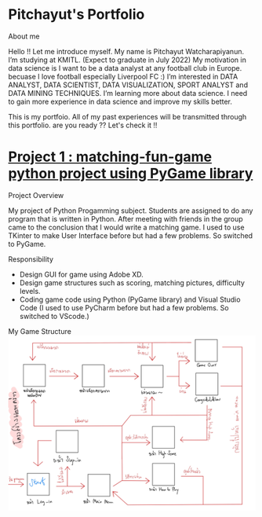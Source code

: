 # Pitchayut's Portfolio

About me 

Hello !! Let me introduce myself. My name is Pitchayut Watcharapiyanun. I’m studying at KMITL. (Expect to graduate in July 2022) 
My motivation in data science is I want to be a data analyst at any football club in Europe. becuase I love football especially Liverpool FC :)
I’m interested in DATA ANALYST, DATA SCIENTIST, DATA VISUALIZATION, SPORT ANALYST and DATA MINING TECHNIQUES. 
I’m learning more about data science. I need to gain more experience in data science and improve my skills better.

This is my portfoio. All of my past experiences will be transmitted through this portfolio. are you ready ?? Let's check it !!

# [Project 1 : matching-fun-game python project using PyGame library](https://github.com/khunwtf1/matching-fun-game)

Project Overview 

My project of Python Progamming subject. Students are assigned to do any program that is written in Python. After meeting with friends in the group came to the conclusion that I would write a matching game. I used to use TKinter to make User Interface before but had a few problems. So switched to PyGame.

Responsibility
- Design GUI for game using Adobe XD.
- Design game structures such as scoring, matching pictures, difficulty levels.
- Coding game code using Python (PyGame library) and Visual Studio Code (I used to use PyCharm before but had a few problems. So switched to VScode.)

My Game Structure
![](https://github.com/khunwtf1/matching-fun-game/blob/gh-pages/Game%20Structure.jpeg)
  
